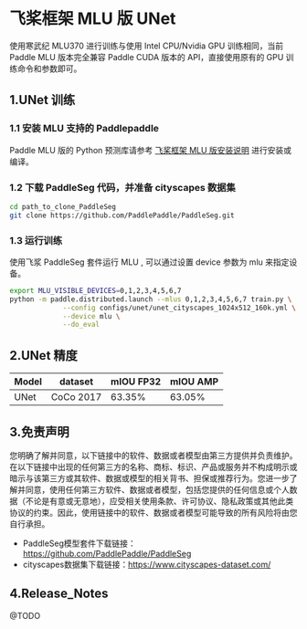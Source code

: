# 飞桨框架 MLU 版 UNet

使用寒武纪 MLU370 进行训练与使用 Intel CPU/Nvidia GPU 训练相同，当前 Paddle MLU 版本完全兼容 Paddle CUDA 版本的 API，直接使用原有的 GPU 训练命令和参数即可。

## 1.UNet 训练

### 1.1 安装 MLU 支持的 Paddlepaddle

Paddle MLU 版的 Python 预测库请参考 [飞桨框架 MLU 版安装说明](../../install/paddle_install_cn.md) 进行安装或编译。


### 1.2 下载 PaddleSeg 代码，并准备 cityscapes 数据集

```bash
cd path_to_clone_PaddleSeg
git clone https://github.com/PaddlePaddle/PaddleSeg.git
```

### 1.3 运行训练

使用飞浆 PaddleSeg 套件运行 MLU , 可以通过设置 device 参数为 mlu 来指定设备。
```bash
export MLU_VISIBLE_DEVICES=0,1,2,3,4,5,6,7
python -m paddle.distributed.launch --mlus 0,1,2,3,4,5,6,7 train.py \
             --config configs/unet/unet_cityscapes_1024x512_160k.yml \
             --device mlu \
             --do_eval
```
## 2.UNet 精度
| Model | dataset |mIOU FP32| mIOU AMP | 
| ------------- |------------- |------------- | ------------- |
| UNet | CoCo 2017 | 63.35% | 63.05% |

## 3.免责声明
您明确了解并同意，以下链接中的软件、数据或者模型由第三方提供并负责维护。在以下链接中出现的任何第三方的名称、商标、标识、产品或服务并不构成明示或暗示与该第三方或其软件、数据或模型的相关背书、担保或推荐行为。您进一步了解并同意，使用任何第三方软件、数据或者模型，包括您提供的任何信息或个人数据（不论是有意或无意地），应受相关使用条款、许可协议、隐私政策或其他此类协议的约束。因此，使用链接中的软件、数据或者模型可能导致的所有风险将由您自行承担。
- PaddleSeg模型套件下载链接：https://github.com/PaddlePaddle/PaddleSeg
- cityscapes数据集下载链接：https://www.cityscapes-dataset.com/

## 4.Release_Notes
@TODO